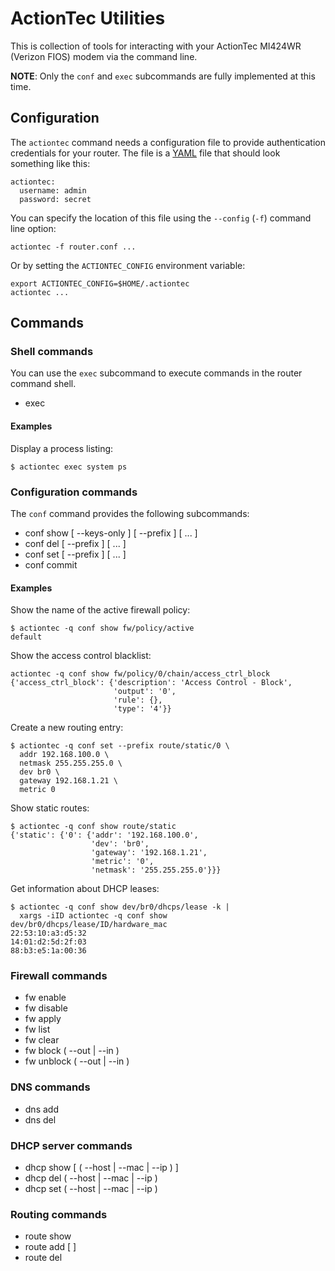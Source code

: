 # ActionTec Utilities

This is collection of tools for interacting with your ActionTec
MI424WR (Verizon FIOS) modem via the command line.

**NOTE**: Only the `conf` and `exec` subcommands are fully implemented at this
time.

## Configuration

The `actiontec` command needs a configuration file to provide
authentication credentials for your router.  The file is a [YAML][]
file that should look something like this:

    actiontec:
      username: admin
      password: secret

You can specify the location of this file using the `--config` (`-f`)
command line option:

    actiontec -f router.conf ...

Or by setting the `ACTIONTEC_CONFIG` environment variable:

    export ACTIONTEC_CONFIG=$HOME/.actiontec
    actiontec ...

[yaml]: http://www.yaml.org/

## Commands

### Shell commands

You can use the `exec` subcommand to execute commands in the router
command shell.

- exec <command>

#### Examples

Display a process listing:

    $ actiontec exec system ps

### Configuration commands

The `conf` command provides the following subcommands:

- conf show [ --keys-only ] [ --prefix <prefix> ] <path> [ <path> ... ]
- conf del [ --prefix <prefix> ] <path> [ <path> ... ]
- conf set [ --prefix <prefix> ] <path> <value> [ <path> <value> ... ]
- conf commit

#### Examples

Show the name of the active firewall policy:

    $ actiontec -q conf show fw/policy/active
    default

Show the access control blacklist:

    actiontec -q conf show fw/policy/0/chain/access_ctrl_block
    {'access_ctrl_block': {'description': 'Access Control - Block',
                           'output': '0',
                           'rule': {},
                           'type': '4'}}

Create a new routing entry:

    $ actiontec -q conf set --prefix route/static/0 \
      addr 192.168.100.0 \
      netmask 255.255.255.0 \
      dev br0 \
      gateway 192.168.1.21 \
      metric 0

Show static routes:

    $ actiontec -q conf show route/static
    {'static': {'0': {'addr': '192.168.100.0',
                      'dev': 'br0',
                      'gateway': '192.168.1.21',
                      'metric': '0',
                      'netmask': '255.255.255.0'}}}

Get information about DHCP leases:

    $ actiontec -q conf show dev/br0/dhcps/lease -k |
      xargs -iID actiontec -q conf show dev/br0/dhcps/lease/ID/hardware_mac
    22:53:10:a3:d5:32
    14:01:d2:5d:2f:03
    88:b3:e5:1a:00:36

### Firewall commands

- fw enable
- fw disable
- fw apply <rules>
- fw list
- fw clear
- fw block ( --out | --in ) <ip>
- fw unblock ( --out | --in ) <ip>

### DNS commands

- dns add <host> <addr>
- dns del <host>

### DHCP server commands

- dhcp show [ ( --host <host> | --mac <mac> | --ip <ip> ) ]
- dhcp del ( --host <host> | --mac <mac> | --ip <ip> )
- dhcp set ( --host <host> | --mac <mac> | --ip <ip> ) <attr> <val>

### Routing commands

- route show
- route add <dest> <mask> <gw> [ <metric> ]
- route del <dest> <mask> <gw>

